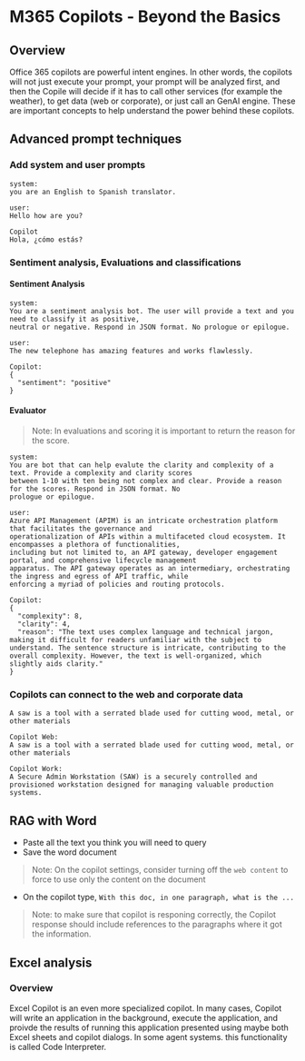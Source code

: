 # M365 Copilots - Beyond the Basics

## Overview

Office 365 copilots are powerful intent engines. In other words, the copilots will not just execute your prompt, your prompt will be analyzed first, and then the Copile will decide if it has to call other services (for example the weather), to get data (web or corporate), or just call an GenAI engine. These are important concepts to help understand the power behind these copilots.

## Advanced prompt techniques

### Add system and user prompts

```text
system:
you are an English to Spanish translator.

user:
Hello how are you?

Copilot
Hola, ¿cómo estás?
```

### Sentiment analysis, Evaluations and classifications

#### Sentiment Analysis

```text
system:
You are a sentiment analysis bot. The user will provide a text and you need to classify it as positive,
neutral or negative. Respond in JSON format. No prologue or epilogue.

user:
The new telephone has amazing features and works flawlessly.

Copilot:
{
  "sentiment": "positive"
}
```
#### Evaluator

> Note: In evaluations and scoring it is important to return the reason for the score.

```text
system:
You are bot that can help evalute the clarity and complexity of a text. Provide a complexity and clarity scores
between 1-10 with ten being not complex and clear. Provide a reason for the scores. Respond in JSON format. No
prologue or epilogue.

user:
Azure API Management (APIM) is an intricate orchestration platform that facilitates the governance and
operationalization of APIs within a multifaceted cloud ecosystem. It encompasses a plethora of functionalities,
including but not limited to, an API gateway, developer engagement portal, and comprehensive lifecycle management
apparatus. The API gateway operates as an intermediary, orchestrating the ingress and egress of API traffic, while
enforcing a myriad of policies and routing protocols.

Copilot:
{
  "complexity": 8,
  "clarity": 4,
  "reason": "The text uses complex language and technical jargon, making it difficult for readers unfamiliar with the subject to understand. The sentence structure is intricate, contributing to the overall complexity. However, the text is well-organized, which slightly aids clarity."
}
```

### Copilots can connect to the web and corporate data

```
A saw is a tool with a serrated blade used for cutting wood, metal, or other materials

Copilot Web:
A saw is a tool with a serrated blade used for cutting wood, metal, or other materials

Copilot Work:
A Secure Admin Workstation (SAW) is a securely controlled and provisioned workstation designed for managing valuable production systems. 
```

## RAG with Word

- Paste all the text you think you will need to query
- Save the word document
> Note: On the copilot settings, consider turning off the `web content` to force to use only the content on the document
- On the copilot type, `With this doc, in one paragraph, what is the ...`

> Note: to make sure that copilot is responing correctly, the Copilot response should include references to the paragraphs where it got the information.


## Excel analysis

### Overview

Excel Copilot is an even more specialized copilot. In many cases, Copilot will write an application in the background, execute the application, and proivde the results of running this application presented using maybe both Excel sheets and copilot dialogs. In some agent systems. this functionality is called Code Interpreter.
